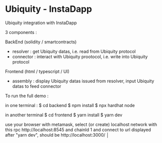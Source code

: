 # Ubiquity - InstaDapp

Ubiquity integration with InstaDapp

3 components :

BackEnd (solidity / smartcontracts)
- resolver : get Ubiquity datas, i.e. read from Ubiquity protocol
- connector : interact with Ubiquity prootocol, i.e. write into Ubiquity protocol

Frontend  (html / typescript / UI) 
- assembly : display Ubiquity datas issued from resolver, input Ubiquity datas to feed connector


To run the full demo : 

in one terminal : 
$ cd backend 
$ npm install
$ npx hardhat node

in another terminal
$ cd frontend
$ yarn install
$ yarn dev

use your browser with metamask, select (or create) localhost network with this rpc http://localhost:8545 and chainId 1
and connect to url displayed after "yarn dev", should be  http://localhost:3000/                   │
 